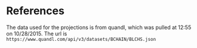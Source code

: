 
References
==========

The data used for the projections is from quandl, which was pulled at 12:55 on 10/28/2015.
The url is `https://www.quandl.com/api/v3/datasets/BCHAIN/BLCHS.json`
